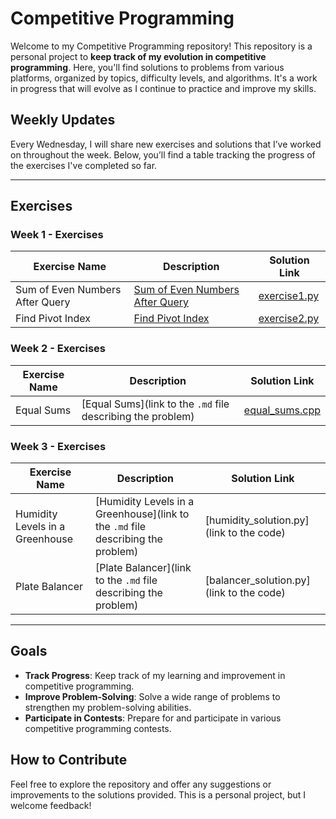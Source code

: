 # Competitive Programming

Welcome to my Competitive Programming repository! This repository is a personal project to **keep track of my evolution in competitive programming**. Here, you'll find solutions to problems from various platforms, organized by topics, difficulty levels, and algorithms. It's a work in progress that will evolve as I continue to practice and improve my skills.

## Weekly Updates
Every Wednesday, I will share new exercises and solutions that I’ve worked on throughout the week. Below, you’ll find a table tracking the progress of the exercises I've completed so far.

---

## Exercises

### Week 1 - Exercises
| Exercise Name                        | Description                                                                                       | Solution Link                                           |
|--------------------------------------|---------------------------------------------------------------------------------------------------|---------------------------------------------------------|
| Sum of Even Numbers After Query      | [Sum of Even Numbers After Query](/exercises/week-1/exercise1.md) | [exercise1.py](/exercises/week-1/exercise1.py) |
| Find Pivot Index                     | [Find Pivot Index](/exercises/week-1/exercise2.md)                | [exercise2.py](/exercises/week-1/exercise2.py) |

### Week 2 - Exercises
| Exercise Name                        | Description                                                                                       | Solution Link                                           |
|--------------------------------------|---------------------------------------------------------------------------------------------------|---------------------------------------------------------|
| Equal Sums                           | [Equal Sums](link to the `.md` file describing the problem)                                     | [equal_sums.cpp](./SubsetSums/equal_sums.cpp)         |

### Week 3 - Exercises
| Exercise Name                        | Description                                                                                       | Solution Link                                           |
|--------------------------------------|---------------------------------------------------------------------------------------------------|---------------------------------------------------------|
| Humidity Levels in a Greenhouse      | [Humidity Levels in a Greenhouse](link to the `.md` file describing the problem)                 | [humidity_solution.py](link to the code)               |
| Plate Balancer                       | [Plate Balancer](link to the `.md` file describing the problem)                                  | [balancer_solution.py](link to the code)               |

---

## Goals
- **Track Progress**: Keep track of my learning and improvement in competitive programming.
- **Improve Problem-Solving**: Solve a wide range of problems to strengthen my problem-solving abilities.
- **Participate in Contests**: Prepare for and participate in various competitive programming contests.

## How to Contribute
Feel free to explore the repository and offer any suggestions or improvements to the solutions provided. This is a personal project, but I welcome feedback!
